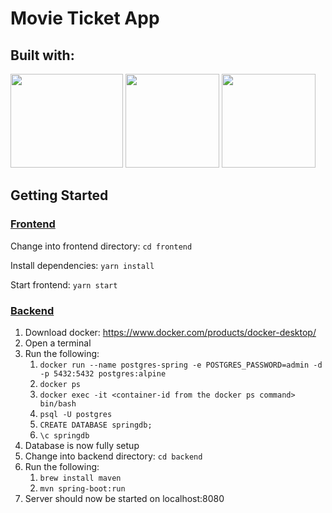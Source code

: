 # Movie Ticket App

## Built with:
<div>
<img src="https://upload.wikimedia.org/wikipedia/commons/thumb/a/a7/React-icon.svg/2300px-React-icon.svg.png" width=180 height=150>
<img src="https://miro.medium.com/max/500/1*AbiX4LwtSNozoyfypcKvEg.png" width=150 height=150>
<img src="https://upload.wikimedia.org/wikipedia/commons/thumb/2/29/Postgresql_elephant.svg/1985px-Postgresql_elephant.svg.png" width=150 height=150>
</div>

## Getting Started
### <ins>Frontend</ins>
Change into frontend directory: ```cd frontend```   
 
Install dependencies: ```yarn install```   

Start frontend: ```yarn start```   

### <ins>Backend</ins>
1. Download docker: https://www.docker.com/products/docker-desktop/
2. Open a terminal
3. Run the following:   
   1. ```docker run --name postgres-spring -e POSTGRES_PASSWORD=admin -d -p 5432:5432 postgres:alpine```
   2. ```docker ps```
   3. ```docker exec -it <container-id from the docker ps command> bin/bash```
   4. ```psql -U postgres```
   5. ```CREATE DATABASE springdb;```
   6. ```\c springdb```
4. Database is now fully setup
5. Change into backend directory: ```cd backend```
6. Run the following:
   1. ```brew install maven```
   2. ```mvn spring-boot:run```
7. Server should now be started on localhost:8080


